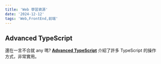 ```yaml
---
title: 'Web 學習資源'
date: '2024-12-12'
tags: 'Web,FrontEnd,前端'
---
```


## Advanced TypeScript
還在一言不合就 any 嗎? [**Advanced TypeScript**](https://angularexperts.io/blog/advanced-typescript?ref=dailydev) 介紹了許多 TypeScript 的操作方式，非常實用。